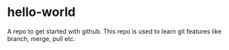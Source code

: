 # hello-world
A repo to get started with github. This repo is used to learn git features like branch, merge, pull etc. 

